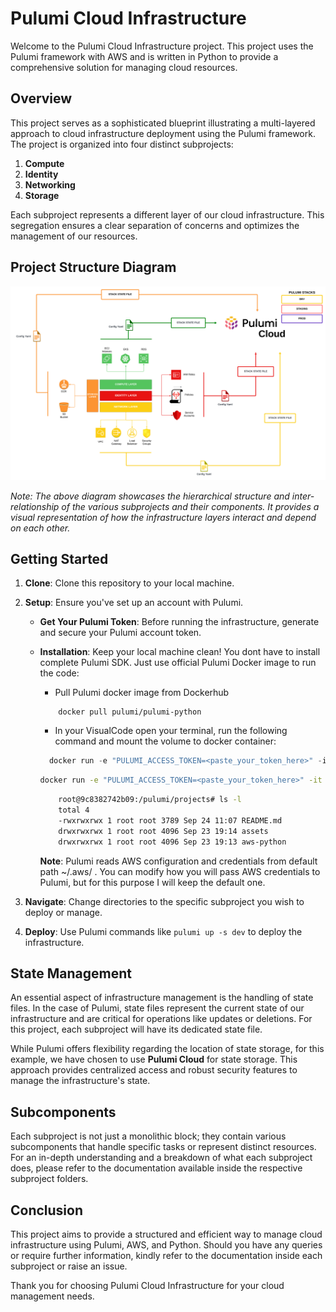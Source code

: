 # Pulumi Cloud Infrastructure

Welcome to the Pulumi Cloud Infrastructure project. This project uses the Pulumi framework with AWS and is written in Python to provide a comprehensive solution for managing cloud resources.

## Overview

This project serves as a sophisticated blueprint illustrating a multi-layered approach to cloud infrastructure deployment using the Pulumi framework. The project is organized into four distinct subprojects:

1. **Compute**
2. **Identity**
3. **Networking**
4. **Storage**

Each subproject represents a different layer of our cloud infrastructure. This segregation ensures a clear separation of concerns and optimizes the management of our resources.

## Project Structure Diagram

![Project Structure](./assets/pulumi.png)

*Note: The above diagram showcases the hierarchical structure and inter-relationship of the various subprojects and their components. It provides a visual representation of how the infrastructure layers interact and depend on each other.*

## Getting Started

1. **Clone**: Clone this repository to your local machine.

2. **Setup**: Ensure you've set up an account with Pulumi.
   - **Get Your Pulumi Token**: Before running the infrastructure, generate and secure your Pulumi account token.
   - **Installation**: Keep your local machine clean! You dont have to install complete Pulumi SDK. Just use official Pulumi Docker image to run the code:
        
        - Pull Pulumi docker image from Dockerhub
        
        ```
            docker pull pulumi/pulumi-python
        ```

        - In your VisualCode open your terminal, run the following command and mount the volume to docker container:
        
        ```powershell
          docker run -e "PULUMI_ACCESS_TOKEN=<paste_your_token_here>" -it -v ${PWD}:/pulumi/projects -v ${HOME}/.aws/:/root/.aws/ pulumi/pulumi-python:latest bash
        ```

        ```bash
        docker run -e "PULUMI_ACCESS_TOKEN=<paste_your_token_here>" -it -v "$(pwd)":/pulumi/projects -v "$HOME/.aws/":/root/.aws/ pulumi/pulumi-python:latest bash
        ```

        ```bash
            root@9c8382742b09:/pulumi/projects# ls -l
            total 4
            -rwxrwxrwx 1 root root 3789 Sep 24 11:07 README.md
            drwxrwxrwx 1 root root 4096 Sep 23 19:14 assets
            drwxrwxrwx 1 root root 4096 Sep 23 19:13 aws-python
        ```

        **Note**: Pulumi reads AWS configuration and credentials from default path ~/.aws/ . You can modify how you will pass AWS credentials to Pulumi, but for this purpose I will keep the default one.

3. **Navigate**: Change directories to the specific subproject you wish to deploy or manage.

4. **Deploy**: Use Pulumi commands like `pulumi up -s dev` to deploy the infrastructure.


## State Management

An essential aspect of infrastructure management is the handling of state files. In the case of Pulumi, state files represent the current state of our infrastructure and are critical for operations like updates or deletions. For this project, each subproject will have its dedicated state file.

While Pulumi offers flexibility regarding the location of state storage, for this example, we have chosen to use **Pulumi Cloud** for state storage. This approach provides centralized access and robust security features to manage the infrastructure's state.

## Subcomponents

Each subproject is not just a monolithic block; they contain various subcomponents that handle specific tasks or represent distinct resources. For an in-depth understanding and a breakdown of what each subproject does, please refer to the documentation available inside the respective subproject folders.

## Conclusion

This project aims to provide a structured and efficient way to manage cloud infrastructure using Pulumi, AWS, and Python. Should you have any queries or require further information, kindly refer to the documentation inside each subproject or raise an issue.

Thank you for choosing Pulumi Cloud Infrastructure for your cloud management needs.
